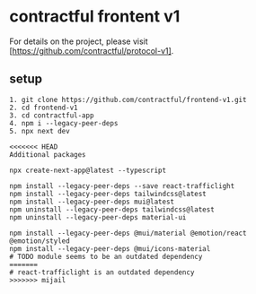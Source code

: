 # contractful frontent v1

For details on the project, please visit [https://github.com/contractful/protocol-v1].

## setup

```
1. git clone https://github.com/contractful/frontend-v1.git
2. cd frontend-v1
3. cd contractful-app
4. npm i --legacy-peer-deps
5. npx next dev

<<<<<<< HEAD
Additional packages

npx create-next-app@latest --typescript

npm install --legacy-peer-deps --save react-trafficlight
npm install --legacy-peer-deps tailwindcss@latest
npm install --legacy-peer-deps mui@latest
npm uninstall --legacy-peer-deps tailwindcss@latest
npm uninstall --legacy-peer-deps material-ui

npm install --legacy-peer-deps @mui/material @emotion/react @emotion/styled
npm install --legacy-peer-deps @mui/icons-material
# TODO module seems to be an outdated dependency
=======
# react-trafficlight is an outdated dependency
>>>>>>> mijail
```

